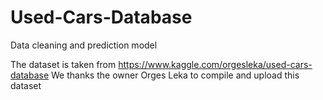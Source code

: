 # Used-Cars-Database
Data cleaning and prediction model

The dataset is taken from https://www.kaggle.com/orgesleka/used-cars-database
We thanks the owner Orges Leka to compile and upload this dataset
